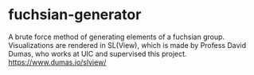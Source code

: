 # fuchsian-generator
A brute force method of generating elements of a fuchsian group.
Visualizations are rendered in SL(View), which is made by Profess David Dumas, who works at UIC and supervised this project.
https://www.dumas.io/slview/
